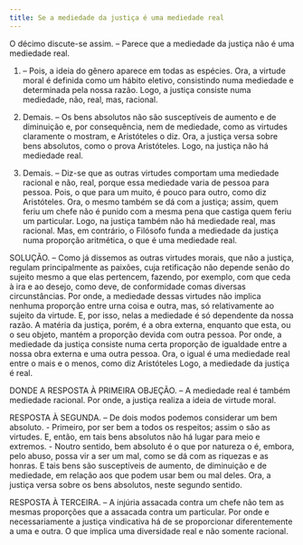 ```yaml
---
title: Se a mediedade da justiça é uma mediedade real
---
```


O décimo discute-se assim. – Parece que a mediedade da justiça não é uma mediedade real.  

1. – Pois, a ideia do gênero aparece em todas as espécies. Ora, a virtude moral é definida como um hábito eletivo, consistindo numa mediedade e determinada pela nossa razão. Logo, a justiça consiste numa mediedade, não, real, mas, racional.  

2. Demais. – Os bens absolutos não são susceptíveis de aumento e de diminuição e, por consequência, nem de mediedade, como as virtudes claramente o mostram, e Aristóteles o diz. Ora, a justiça versa sobre bens absolutos, como o prova Aristóteles. Logo, na justiça não há mediedade real.  

3. Demais. – Diz-se que as outras virtudes comportam uma mediedade racional e não, real, porque essa mediedade varia de pessoa para pessoa. Pois, o que para um muito, é pouco para outro, como diz Aristóteles. Ora, o mesmo também se dá com a justiça; assim, quem feriu um chefe não é punido com a mesma pena que castiga quem feriu um particular. Logo, na justiça também não há mediedade real, mas racional.  Mas, em contrário, o Filósofo funda a mediedade da justiça numa proporção aritmética, o que é uma mediedade real.  

SOLUÇÃO. – Como já dissemos as outras virtudes morais, que não a justiça, regulam principalmente as paixões, cuja retificação não depende senão do sujeito mesmo a que elas pertencem, fazendo, por exemplo, com que ceda à ira e ao desejo, como deve, de conformidade comas diversas circunstâncias. Por onde, a mediedade dessas virtudes não implica nenhuma proporção entre urna coisa e outra, mas, só relativamente ao sujeito da virtude. E, por isso, nelas a mediedade é só dependente da nossa razão. A matéria da justiça, porém, é a obra externa, enquanto que esta, ou o seu objeto, mantém a proporção devida com outra pessoa. Por onde, a mediedade da justiça consiste numa certa proporção de igualdade entre a nossa obra externa e uma outra pessoa. Ora, o igual é uma mediedade real entre o mais e o menos, como diz Aristóteles Logo, a mediedade da justiça é real.  

DONDE A RESPOSTA À PRIMEIRA OBJEÇÃO. – A mediedade real é também mediedade racional. Por onde, a justiça realiza a ideia de virtude moral.  

RESPOSTA À SEGUNDA. – De dois modos podemos considerar um bem absoluto. - Primeiro, por ser bem a todos os respeitos; assim o são as virtudes. E, então, em tais bens absolutos não há lugar para meio e extremos. - Noutro sentido, bem absoluto é o que por natureza o é, embora, pelo abuso, possa vir a ser um mal, como se dá com as riquezas e as honras. E tais bens são susceptíveis de aumento, de diminuição e de mediedade, em relação aos que podem usar bem ou mal deles. Ora, a justiça versa sobre os bens absolutos, neste segundo sentido.  

RESPOSTA À TERCEIRA. – A injúria assacada contra um chefe não tem as mesmas proporções que a assacada contra um particular. Por onde e necessariamente a justiça vindicativa há de se proporcionar diferentemente a uma e outra. O que implica uma diversidade real e não somente racional.